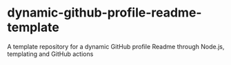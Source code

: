 # dynamic-github-profile-readme-template
A template repository for a dynamic GitHub profile Readme through Node.js, templating and GitHub actions
